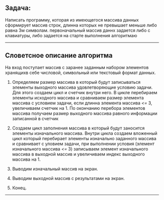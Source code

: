 ## Задача:
Написать программу, которая из имеющегося массива данных сформирует массив строк, длинна которых не превышает меньше либо равна 3м символам. первоначальный массив даннх задается либо с клавиатуры, либо задается на старте выполнения алгоритмаю

***

## Словетсное описание алгоритма
На вход поступает массив с заранее заданным набором элементов хранящихв себе числовой, символьный или текстовый формат данных.

1. Определяем размер массива в который будут записываться элементы выходного массива удовлетворяющие условию задачи. Для этого создаем цикл и счетчик внутри него. В цикле перебираем элементы исходного массива и сравниваем размер элемента массива с условием задачи, если длинна элемента массива *<=* 3, увеличиваем счетчик на 1. По окончанию перебора элементов массива получаем размер выходного массива равного информации записанной в счетчик

2. Создаем цикл заполнения массива в который будут заносится элементы изначального массива. Внутри цикла создаем вложенный цикл который перебирает элементы изначально заданного массива и сравнивает с уловием задачи, при выполнении условия (элемент изначального массива *<=* 3) записываем элемент изначального массива в выходной массив и увеличиваем индекс выходного массива на 1.

3. Выводим изначальный массив на экран. 

4. Выводим выходной массив с результатами на экран.

5. Конец.

***